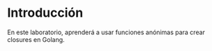 # Introducción

En este laboratorio, aprenderá a usar funciones anónimas para crear closures en Golang.
